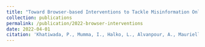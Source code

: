 ```yaml
---
title: "Toward Browser-based Interventions to Tackle Misinformation Online"
collection: publications
permalink: /publication/2022-browser-interventions
date: 2022-04-01
citation: 'Khatiwada, P., Mumma, I., Halko, L., Alvanpour, A., Mauriello, M.L. (2022). "Toward Browser-based Interventions to Tackle Misinformation Online." The Designing for Mis/Disinformation Workshop (CHI ’22 Workshop).'
---
```



<!-- 
**.bib:**

@article{khatiwada2022toward,
  title={Toward Browser-based Interventions to Tackle Misinformation Online},
  author={KHATIWADA, PRERANA and MUMMA, IAN and HALKO, LUKE and ALVANPOUR, ANESEH and MAURIELLO, MATTHEW LOUIS},
  year={2022}
} -->
